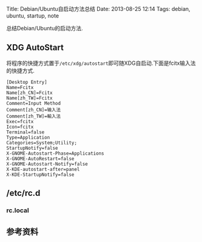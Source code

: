 Title: Debian/Ubuntu自启动方法总结
Date: 2013-08-25 12:14
Tags: debian, ubuntu, startup, note

总结Debian/Ubuntu的启动方法.

## XDG AutoStart
将程序的快捷方式置于`/etc/xdg/autostart`即可随XDG自启动.下面是fcitx输入法的快捷方式.

    [Desktop Entry]
    Name=Fcitx
    Name[zh_CN]=Fcitx
    Name[zh_TW]=Fcitx
    Comment=Input Method
    Comment[zh_CN]=输入法
    Comment[zh_TW]=輸入法
    Exec=fcitx
    Icon=fcitx
    Terminal=false
    Type=Application
    Categories=System;Utility;
    StartupNotify=false
    X-GNOME-Autostart-Phase=Applications
    X-GNOME-AutoRestart=false
    X-GNOME-Autostart-Notify=false
    X-KDE-autostart-after=panel
    X-KDE-StartupNotify=false

## /etc/rc.d

### rc.local

## 参考资料

